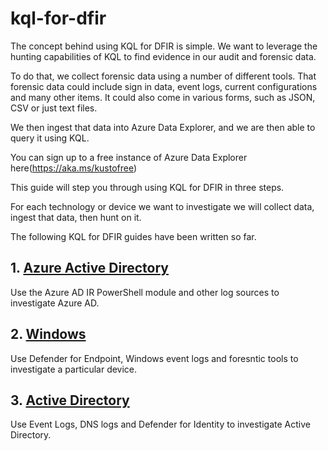 # kql-for-dfir

The concept behind using KQL for DFIR is simple. We want to leverage the hunting capabilities of KQL to find evidence in our audit and forensic data.

To do that, we collect forensic data using a number of different tools. That forensic data could include sign in data, event logs, current configurations and many other items. It could also come in various forms, such as JSON, CSV or just text files.

We then ingest that data into Azure Data Explorer, and we are then able to query it using KQL.

You can sign up to a free instance of Azure Data Explorer here(https://aka.ms/kustofree)

This guide will step you through using KQL for DFIR in three steps.

For each technology or device we want to investigate we will collect data, ingest that data, then hunt on it.

The following KQL for DFIR guides have been written so far.

## 1. [Azure Active Directory](https://github.com/reprise99/kql-for-dfir/tree/main/Azure%20Active%20Directory)

Use the Azure AD IR PowerShell module and other log sources to investigate Azure AD.

## 2. [Windows](https://github.com/reprise99/kql-for-dfir/tree/main/Windows)

Use Defender for Endpoint, Windows event logs and foresntic tools to investigate a particular device.

## 3. [Active Directory](https://github.com/reprise99/kql-for-dfir/tree/main/Active%20Directory)

Use Event Logs, DNS logs and Defender for Identity to investigate Active Directory.
